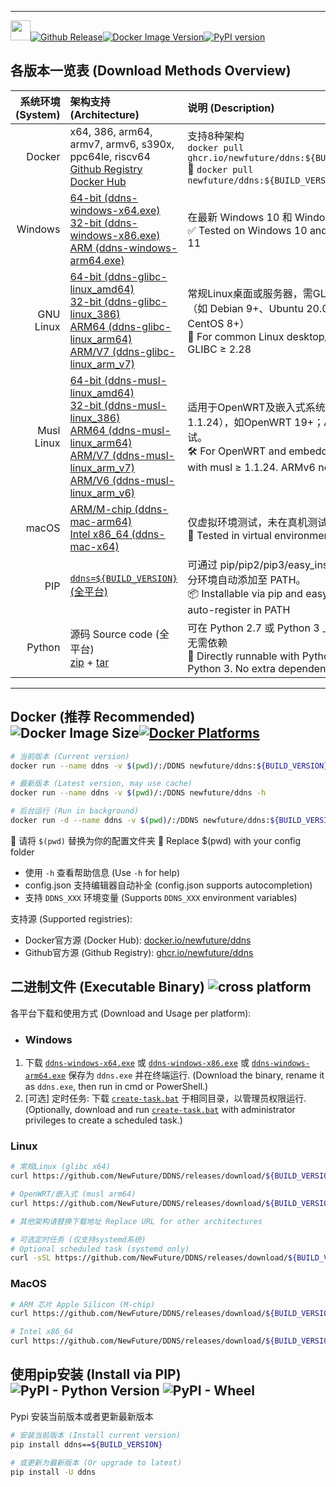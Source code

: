 
---

[<img src="https://ddns.newfuture.cc/doc/img/ddns.svg" height="32px"/>](https://ddns.newfuture.cc)[![Github Release](https://img.shields.io/github/v/tag/newfuture/ddns?include_prereleases&filter=${BUILD_VERSION}&style=for-the-badge&logo=github&label=DDNS&color=success)](https://github.com/NewFuture/DDNS/releases/${BUILD_VERSION})[![Docker Image Version](https://img.shields.io/docker/v/newfuture/ddns/${BUILD_VERSION}?label=Docker&logo=docker&style=for-the-badge)](https://hub.docker.com/r/newfuture/ddns/tags?name=${BUILD_VERSION})[![PyPI version](https://img.shields.io/pypi/v/ddns/${BUILD_VERSION}?logo=python&style=for-the-badge)](https://pypi.org/project/ddns/${BUILD_VERSION})

## 各版本一览表 (Download Methods Overview)

| 系统环境 (System) | 架构支持 (Architecture) | 说明 (Description) |
| ---------: |:------------------- |:---------|
| Docker | x64, 386, arm64, armv7, armv6, s390x, ppc64le, riscv64<br>[Github Registry](https://ghcr.io/newfuture/ddns) <br> [Docker Hub](https://hub.docker.com/r/newfuture/ddns) | 支持8种架构 <br/>`docker pull ghcr.io/newfuture/ddns:${BUILD_VERSION}` <br/> 🚀 `docker pull newfuture/ddns:${BUILD_VERSION}` |
| Windows | [64-bit (ddns-windows-x64.exe)](https://github.com/NewFuture/DDNS/releases/download/${BUILD_VERSION}/ddns-windows-x64.exe) <br> [32-bit (ddns-windows-x86.exe)](https://github.com/NewFuture/DDNS/releases/download/${BUILD_VERSION}/ddns-windows-x86.exe) <br> [ARM (ddns-windows-arm64.exe)](https://github.com/NewFuture/DDNS/releases/download/${BUILD_VERSION}/ddns-windows-arm64.exe) | 在最新 Windows 10 和 Windows 11 测试。 <br> ✅ Tested on Windows 10 and Windows 11 |
| GNU Linux | [64-bit (ddns-glibc-linux_amd64)](https://github.com/NewFuture/DDNS/releases/download/${BUILD_VERSION}/ddns-glibc-linux_amd64)<br> [32-bit (ddns-glibc-linux_386)](https://github.com/NewFuture/DDNS/releases/download/${BUILD_VERSION}/ddns-glibc-linux_386) <br> [ARM64 (ddns-glibc-linux_arm64)](https://github.com/NewFuture/DDNS/releases/download/${BUILD_VERSION}/ddns-glibc-linux_arm64)<br> [ARM/V7 (ddns-glibc-linux_arm_v7)](https://github.com/NewFuture/DDNS/releases/download/${BUILD_VERSION}/ddns-glibc-linux_arm_v7) | 常规Linux桌面或服务器，需GLIBC≥2.28。<br>（如 Debian 9+、Ubuntu 20.04+、CentOS 8+）<br> 🐧 For common Linux desktop/server with GLIBC ≥ 2.28 |
| Musl Linux | [64-bit (ddns-musl-linux_amd64)](https://github.com/NewFuture/DDNS/releases/download/${BUILD_VERSION}/ddns-musl-linux_amd64) <br> [32-bit (ddns-musl-linux_386)](https://github.com/NewFuture/DDNS/releases/download/${BUILD_VERSION}/ddns-musl-linux_386) <br> [ARM64 (ddns-musl-linux_arm64)](https://github.com/NewFuture/DDNS/releases/download/${BUILD_VERSION}/ddns-musl-linux_arm64)<br> [ARM/V7 (ddns-musl-linux_arm_v7)](https://github.com/NewFuture/DDNS/releases/download/${BUILD_VERSION}/ddns-musl-linux_arm_v7) <br> [ARM/V6 (ddns-musl-linux_arm_v6)](https://github.com/NewFuture/DDNS/releases/download/${BUILD_VERSION}/ddns-musl-linux_arm_v6) | 适用于OpenWRT及嵌入式系统（musl ≥ 1.1.24），如OpenWRT 19+；ARMv6未测试。<br> 🛠️ For OpenWRT and embedded systems with musl ≥ 1.1.24. ARMv6 not tested. |
| macOS | [ARM/M-chip (ddns-mac-arm64)](https://github.com/NewFuture/DDNS/releases/download/${BUILD_VERSION}/ddns-mac-arm64) <br> [Intel x86_64 (ddns-mac-x64)](https://github.com/NewFuture/DDNS/releases/download/${BUILD_VERSION}/ddns-mac-x64) | 仅虚拟环境测试，未在真机测试 <br> 🍎 Tested in virtual environments only |
| PIP | [`ddns=${BUILD_VERSION}` (全平台)](https://pypi.org/project/ddns/${BUILD_VERSION}) | 可通过 pip/pip2/pip3/easy_install 安装，部分环境自动添加至 PATH。<br> 📦 Installable via pip and easy_install. May auto-register in PATH |
| Python | 源码 Source code (全平台)<br> [zip](https://github.com/NewFuture/DDNS/archive/refs/tags/${BUILD_VERSION}.zip) + [tar](https://github.com/NewFuture/DDNS/archive/refs/tags/${BUILD_VERSION}.tar) | 可在 Python 2.7 或 Python 3 上直接运行，无需依赖 <br> 🐍 Directly runnable with Python 2.7 or Python 3. No extra dependencies. |

---

## Docker (推荐 Recommended)  ![Docker Image Size](https://img.shields.io/docker/image-size/newfuture/ddns/${BUILD_VERSION}?style=social)[![Docker Platforms](https://img.shields.io/badge/arch-amd64%20%7C%20arm64%20%7C%20arm%2Fv7%20%7C%20arm%2Fv6%20%7C%20ppc64le%20%7C%20s390x%20%7C%20386%20%7C%20riscv64-blue?logo=docker&style=social)](https://hub.docker.com/r/newfuture/ddns)

```bash
# 当前版本 (Current version)
docker run --name ddns -v $(pwd)/:/DDNS newfuture/ddns:${BUILD_VERSION} -h

# 最新版本 (Latest version, may use cache)
docker run --name ddns -v $(pwd)/:/DDNS newfuture/ddns -h

# 后台运行 (Run in background)
docker run -d --name ddns -v $(pwd)/:/DDNS newfuture/ddns:${BUILD_VERSION}
```
📁 请将 `$(pwd)` 替换为你的配置文件夹
📖 Replace $(pwd) with your config folder

* 使用 `-h` 查看帮助信息 (Use `-h` for help)
* config.json 支持编辑器自动补全 (config.json supports autocompletion)
* 支持 `DDNS_XXX` 环境变量 (Supports `DDNS_XXX` environment variables)

支持源 (Supported registries):

* Docker官方源 (Docker Hub): [docker.io/newfuture/ddns](https://hub.docker.com/r/newfuture/ddns)
* Github官方源 (Github Registry): [ghcr.io/newfuture/ddns](https://github.com/NewFuture/DDNS/pkgs/container/ddns)

## 二进制文件 (Executable Binary) ![cross platform](https://img.shields.io/badge/system-Windows_%7C%20Linux_%7C%20MacOS-success.svg?style=social)

各平台下载和使用方式 (Download and Usage per platform):

* ### Windows

1. 下载 [`ddns-windows-x64.exe`](https://github.com/NewFuture/DDNS/releases/download/${BUILD_VERSION}/ddns-windows-x64.exe) 或 [`ddns-windows-x86.exe`](https://github.com/NewFuture/DDNS/releases/download/${BUILD_VERSION}/ddns-windows-x86.exe) 或 [`ddns-windows-arm64.exe`](https://github.com/NewFuture/DDNS/releases/download/${BUILD_VERSION}/ddns-windows-arm64.exe) 保存为 `ddns.exe` 并在终端运行. 
(Download the binary, rename it as `ddns.exe`, then run in cmd or PowerShell.)
2. [可选] 定时任务: 下载 [`create-task.bat`](https://github.com/NewFuture/DDNS/releases/download/${BUILD_VERSION}/create-task.bat) 于相同目录，以管理员权限运行.
(Optionally, download and run [`create-task.bat`](https://github.com/NewFuture/DDNS/releases/download/${BUILD_VERSION}/create-task.bat) with administrator privileges to create a scheduled task.)

### Linux

```bash
# 常规Linux (glibc x64)
curl https://github.com/NewFuture/DDNS/releases/download/${BUILD_VERSION}/ddns-glibc-linux_amd64 -#SLo ddns && chmod +x ddns

# OpenWRT/嵌入式 (musl arm64)
curl https://github.com/NewFuture/DDNS/releases/download/${BUILD_VERSION}/ddns-musl-linux_arm64 -#SLo ddns && chmod +x ddns

# 其他架构请替换下载地址 Replace URL for other architectures

# 可选定时任务 (仅支持systemd系统)
# Optional scheduled task (systemd only)
curl -sSL https://github.com/NewFuture/DDNS/releases/download/${BUILD_VERSION}/create-task.sh | bash
```

### MacOS

```sh
# ARM 芯片 Apple Silicon (M-chip)
curl https://github.com/NewFuture/DDNS/releases/download/${BUILD_VERSION}/ddns-mac-arm64 -#SLo ddns && chmod +x ddns

# Intel x86_64
curl https://github.com/NewFuture/DDNS/releases/download/${BUILD_VERSION}/ddns-mac-x64 -#SLo ddns && chmod +x ddns
```

## 使用pip安装 (Install via PIP) ![PyPI - Python Version](https://img.shields.io/pypi/pyversions/ddns/${BUILD_VERSION}.svg?style=social) ![PyPI - Wheel](https://img.shields.io/pypi/wheel/ddns/${BUILD_VERSION}.svg?style=social)

Pypi 安装当前版本或者更新最新版本

```sh
# 安装当前版本 (Install current version)
pip install ddns==${BUILD_VERSION}

# 或更新为最新版本 (Or upgrade to latest)
pip install -U ddns
```
